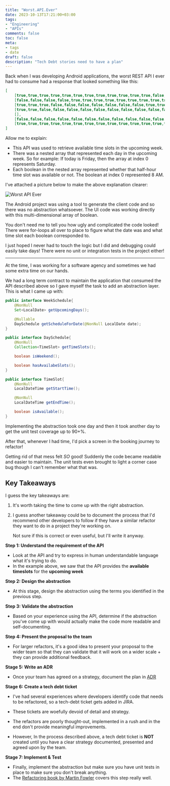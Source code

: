```yaml
---
title: "Worst.API.Ever"
date: 2023-10-13T17:21:00+03:00
tags:
- "Engineering"
- "APIs"
comments: false
toc: false
meta:
- tags
- date
draft: false
description: "Tech Debt stories need to have a plan"
---
```


Back when I was developing Android applications, the worst REST API I ever had to consume had a response that looked something like this:

```json
[
	[true,true,true,true,true,true,true,true,true,true,true,true,false,false,false,false],
	[false,false,false,false,true,true,true,true,true,true,true,true,true,true,true,true],
	[true,true,true,false,false,false,false,false,false,false,true,true,true,true,true,true],
	[true,true,false,false,false,false,false,false,false,false,false,false,false,false,false,false],
	[],
	[false,false,false,false,false,false,false,false,false,false,false,false,false,false],
	[true,true,true,true,true,true,true,true,true,true,true,true,true,true,true,true],
]
```

Allow me to explain:
- This API was used to retrieve available time slots in the upcoming week.
- There was a nested array that represented each day in the upcoming week. So for example: If today is Friday, then the array at index 0 represents Saturday.
- Each boolean in the nested array represented whether that half-hour time slot was available or not. The boolean at index 0 represented 8 AM. 

I've attached a picture below to make the above explanation clearer:

![Worst API Ever](/Worst-API-Ever/Availability-Schedule.png)

The Android project was using a tool to generate the client code and so there was no abstraction whatsoever. The UI code was working directly with this multi-dimensional array of boolean. 

You don't need me to tell you how ugly and complicated the code looked! There were for-loops all over to place to figure what the date was and what time slot each boolean corresponded to. 

I just hoped I never had to touch the logic but I did and debugging could easily take days! There were no unit or integration tests in the project either!

***

At the time, I was working for a software agency and sometimes we had some extra time on our hands. 

We had a long term contract to maintain the application that consumed the API described above so I gave myself the task to add an abstraction layer. This is what I came up with:

```java
public interface WeekSchedule{
	@NonNull
	Set<LocalDate> getUpcomingDays();

	@Nullable
	DaySchedule getScheduleForDate(@NonNull LocalDate date);
}
```

```java
public interface DaySchedule{
	@NonNull
	Collection<TimeSlot> getTimeSlots();

	boolean isWeekend();

	boolean hasAvailabeSlots();
}
```

```java
public interface TimeSlot{
	@NonNull
	LocalDateTime getStartTime();

	@NonNull
	LocalDateTime getEndTime();

	boolean isAvailable();
}
```

Implementing the abstraction took one day and then it took another day to get the unit test coverage up to 90+%.

After that, whenever I had time, I'd pick a screen in the booking journey to refactor! 

Getting rid of that mess felt _SO_ good! Suddenly the code became readable and easier to maintain. The unit tests even brought to light a corner case bug though I can't remember what that was.

## Key Takeaways

I guess the key takeaways are:

1. It's worth taking the time to come up with the right abstraction.

2. I guess another takeaway could be to document the process that I'd recommend other developers to follow if they have a similar refactor they want to do in a project they're working on. 

	Not sure if this is correct or even useful, but I'll write it anyway.

**Step 1: Understand the requirement of the API** 

- Look at the API and try to express in human understandable language what it's trying to do.
- In the example above, we saw that the API provides the **available** **timeslots** for the **upcoming week**

**Step 2: Design the abstraction** 

- At this stage, design the abstraction using the terms you identified in the previous step.

**Step 3: Validate the abstraction** 

- Based on your experience  using the API, determine if the abstraction you've come up with would actually make the code more readable and self-documenting.

**Step 4: Present the proposal to the team**

- For larger refactors, it's a good idea to present your proposal to the wider team so that they can validate that it will work on a wider scale + they can provide additional feedback.

**Stage 5: Write an ADR**

- Once your team has agreed on a strategy, document the plan in [ADR](https://adr.github.io/)

**Stage 6: Create a tech debt ticket**

- I've had several experiences where developers identify code that needs to be refactored, so a tech-debt ticket gets added in JIRA.
- These tickets are woefully devoid of detail and strategy. 
- The refactors are poorly thought-out, implemented in a rush and in the end don't provide meaningful improvements.

- However, In the process described above, a tech debt ticket is **NOT** created until you have a clear strategy documented,  presented and agreed upon by the team.

**Stage 7: Implement & Test** 

- Finally, implement the abstraction but make sure you have unit tests in place to make sure you don't break anything.
- The [Refactoring book by Martin Fowler](https://martinfowler.com/books/refactoring.html) covers this step really well.